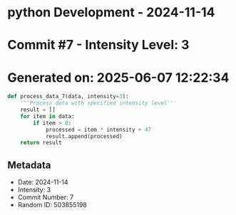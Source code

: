 ﻿# python Development - 2024-11-14
# Commit #7 - Intensity Level: 3
# Generated on: 2025-06-07 12:22:34
```python
def process_data_7(data, intensity=3):
    '''Process data with specified intensity level'''
    result = []
    for item in data:
        if item > 0:
            processed = item * intensity + 47
            result.append(processed)
    return result
```
## Metadata
- Date: 2024-11-14
- Intensity: 3
- Commit Number: 7
- Random ID: 503855198
